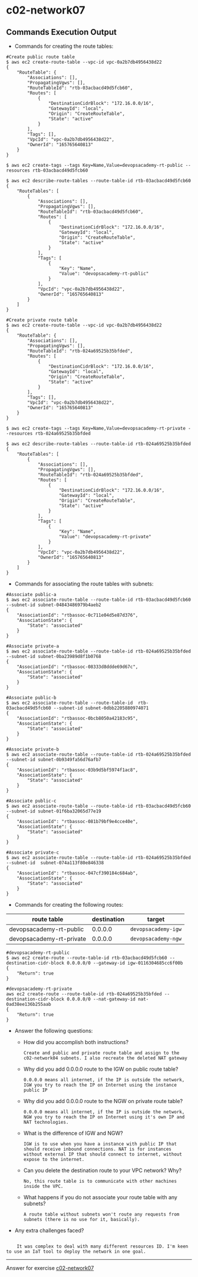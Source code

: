 # c02-network07

## Commands Execution Output

- Commands for creating the route tables:
```
#Create public route table
$ aws ec2 create-route-table --vpc-id vpc-0a2b7db4956438d22
{
    "RouteTable": {
        "Associations": [],
        "PropagatingVgws": [],
        "RouteTableId": "rtb-03acbacd49d5fcb60",
        "Routes": [
            {
                "DestinationCidrBlock": "172.16.0.0/16",
                "GatewayId": "local",
                "Origin": "CreateRouteTable",
                "State": "active"
            }
        ],
        "Tags": [],
        "VpcId": "vpc-0a2b7db4956438d22",
        "OwnerId": "165765640813"
    }
}

$ aws ec2 create-tags --tags Key=Name,Value=devopsacademy-rt-public --resources rtb-03acbacd49d5fcb60

$ aws ec2 describe-route-tables --route-table-id rtb-03acbacd49d5fcb60
{
    "RouteTables": [
        {
            "Associations": [],
            "PropagatingVgws": [],
            "RouteTableId": "rtb-03acbacd49d5fcb60",
            "Routes": [
                {
                    "DestinationCidrBlock": "172.16.0.0/16",
                    "GatewayId": "local",
                    "Origin": "CreateRouteTable",
                    "State": "active"
                }
            ],
            "Tags": [
                {
                    "Key": "Name",
                    "Value": "devopsacademy-rt-public"
                }
            ],
            "VpcId": "vpc-0a2b7db4956438d22",
            "OwnerId": "165765640813"
        }
    ]
}

#Create private route table
$ aws ec2 create-route-table --vpc-id vpc-0a2b7db4956438d22
{
    "RouteTable": {
        "Associations": [],
        "PropagatingVgws": [],
        "RouteTableId": "rtb-024a69525b35bfded",
        "Routes": [
            {
                "DestinationCidrBlock": "172.16.0.0/16",
                "GatewayId": "local",
                "Origin": "CreateRouteTable",
                "State": "active"
            }
        ],
        "Tags": [],
        "VpcId": "vpc-0a2b7db4956438d22",
        "OwnerId": "165765640813"
    }
}

$ aws ec2 create-tags --tags Key=Name,Value=devopsacademy-rt-private --resources rtb-024a69525b35bfded

$ aws ec2 describe-route-tables --route-table-id rtb-024a69525b35bfded
{
    "RouteTables": [
        {
            "Associations": [],
            "PropagatingVgws": [],
            "RouteTableId": "rtb-024a69525b35bfded",
            "Routes": [
                {
                    "DestinationCidrBlock": "172.16.0.0/16",
                    "GatewayId": "local",
                    "Origin": "CreateRouteTable",
                    "State": "active"
                }
            ],
            "Tags": [
                {
                    "Key": "Name",
                    "Value": "devopsacademy-rt-private"
                }
            ],
            "VpcId": "vpc-0a2b7db4956438d22",
            "OwnerId": "165765640813"
        }
    ]
}

```

- Commands for associating the route tables with subnets:
```
#Associate public-a
$ aws ec2 associate-route-table --route-table-id rtb-03acbacd49d5fcb60 --subnet-id subnet-04843486979b4aeb2
{
    "AssociationId": "rtbassoc-0c711e04d5e87d376",
    "AssociationState": {
        "State": "associated"
    }
}

#Associate private-a
$ aws ec2 associate-route-table --route-table-id rtb-024a69525b35bfded --subnet-id subnet-0ba23989d8f1b0768
{
    "AssociationId": "rtbassoc-08333d8ddde69d67c",
    "AssociationState": {
        "State": "associated"
    }
}

#Associate public-b
$ aws ec2 associate-route-table --route-table-id  rtb-03acbacd49d5fcb60 --subnet-id subnet-0dbb2205880974071
{
    "AssociationId": "rtbassoc-0bcb8050a42183c95",
    "AssociationState": {
        "State": "associated"
    }
}

#Associate private-b
$ aws ec2 associate-route-table --route-table-id rtb-024a69525b35bfded --subnet-id subnet-0b9349fa56d76afb7
{
    "AssociationId": "rtbassoc-03b9d5bf5974f1ac8",
    "AssociationState": {
        "State": "associated"
    }
}

#Associate public-c
$ aws ec2 associate-route-table --route-table-id rtb-03acbacd49d5fcb60 --subnet-id subnet-01f6ba32065d77e19
{
    "AssociationId": "rtbassoc-081b79bf9e4cce40e",
    "AssociationState": {
        "State": "associated"
    }
}

#Associate private-c
$ aws ec2 associate-route-table --route-table-id rtb-024a69525b35bfded --subnet-id  subnet-074a113f80e846338
{
    "AssociationId": "rtbassoc-047cf390184c684ab",
    "AssociationState": {
        "State": "associated"
    }
}

```

- Commands for creating the following routes:

|route table|destination|target|
|-|-|-|
|devopsacademy-rt-public|0.0.0.0|`devopsacademy-igw`|
|devopsacademy-rt-private|0.0.0.0|`devopsacademy-ngw`|

```
#devopsacademy-rt-public
$ aws ec2 create-route --route-table-id rtb-03acbacd49d5fcb60 --destination-cidr-block 0.0.0.0/0 --gateway-id igw-0116304685cc6f00b
{
    "Return": true
}

#devopsacademy-rt-private
aws ec2 create-route --route-table-id rtb-024a69525b35bfded --destination-cidr-block 0.0.0.0/0 --nat-gateway-id nat-0ad38ee136b255aab
{
    "Return": true
}

```

- Answer the following questions:
  - How did you accomplish both instructions?
    ```
    Create and public and private route table and assign to the c02-network04 subnets. I also recreate the deleted NAT gateway
    ```

  - Why did you add 0.0.0.0 route to the IGW on public route table?
    ```
    0.0.0.0 means all internet, if the IP is outside the network, IGW you try to reach the IP on Internet using the instance public IP
    ```

  - Why did you add 0.0.0.0 route to the NGW on private route table?
    ````
    0.0.0.0 means all internet, if the IP is outside the network, NGW you try to reach the IP on Internet using it's own IP and NAT technologies.
    ````  
    
  - What is the difference of IGW and NGW?
    ```
    IGW is to use when you have a instance with public IP that should receive inbound connections. NAT is for instances without external IP that should connect to internet, without expose to the internet.
    ```
    
  - Can you delete the destination route to your VPC network? Why?
    ```
    No, this route table is to communicate with other machines inside the VPC.
    ```
    
  - What happens if you do not associate your route table with any subnets?
    ```
    A route table without subnets won't route any requests from subnets (there is no use for it, basically).

    ```


- Any extra challenges faced?
```

    It was complex to deal with many different resources ID. I'm keen to use an IaT tool to deploy the network in one goal.

```


<!-- Don't change anything below this point-->
***
Answer for exercise [c02-network07](https://github.com/devopsacademyau/academy/blob/893381c6f0b69434d9e8597d3d4b1c17f9bc1371/classes/02class/exercises/c02-network07/README.md)